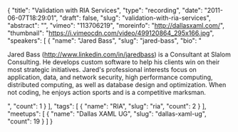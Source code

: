 {
  "title": "Validation with RIA Services",
  "type": "recording",
  "date": "2011-06-07T18:29:01",
  "draft": false,
  "slug": "validation-with-ria-services",
  "abstract": "",
  "vimeo": "113706219",
  "moreinfo": "http://dallasxaml.com/",
  "thumbnail": "https://i.vimeocdn.com/video/499120864_295x166.jpg",
  "speakers": [
    {
      "name": "Jared Bass",
      "slug": "jared-bass",
      "bio": "<p>Jared Bass (http://www.linkedin.com/in/jaredbass) is a Consultant at Slalom Consulting. He develops custom software to help his clients win on their most strategic initiatives. Jared's professional interests focus on application, data, and network security, high performance computing, distributed computing, as well as database design and optimization. When not coding, he enjoys action sports and is a competitive marksman.</p>",
      "count": 1
    }
  ],
  "tags": [
    {
      "name": "RIA",
      "slug": "ria",
      "count": 2
    }
  ],
  "meetups": [
    {
      "name": "Dallas XAML UG",
      "slug": "dallas-xaml-ug",
      "count": 19
    }
  ]
}